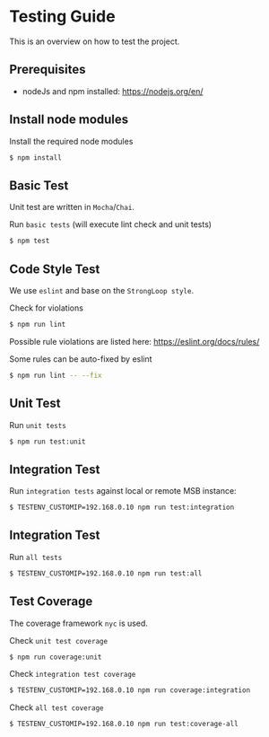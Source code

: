 # Testing Guide

This is an overview on how to test the project.

## Prerequisites

- nodeJs and npm installed: https://nodejs.org/en/

## Install node modules

Install the required node modules

```sh
$ npm install
```

## Basic Test

Unit test are written in `Mocha`/`Chai`.

Run `basic tests` (will execute lint check and unit tests)

```sh
$ npm test
```

## Code Style Test

We use `eslint` and base on the `StrongLoop style`.

Check for violations
```sh
$ npm run lint
```

Possible rule violations are listed here: https://eslint.org/docs/rules/

Some rules can be auto-fixed by eslint
```sh
$ npm run lint -- --fix
```

## Unit Test

Run `unit tests`

```sh
$ npm run test:unit
```

## Integration Test

Run `integration tests` against local or remote MSB instance:

```sh
$ TESTENV_CUSTOMIP=192.168.0.10 npm run test:integration
```

## Integration Test

Run `all tests`

```sh
$ TESTENV_CUSTOMIP=192.168.0.10 npm run test:all
```

## Test Coverage

The coverage framework `nyc` is used.

Check `unit test coverage`

```sh
$ npm run coverage:unit
```

Check `integration test coverage`

```sh
$ TESTENV_CUSTOMIP=192.168.0.10 npm run coverage:integration
```

Check `all test coverage`

```sh
$ TESTENV_CUSTOMIP=192.168.0.10 npm run test:coverage-all
```


